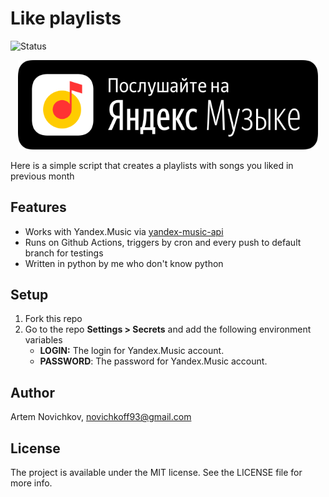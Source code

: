 # Like playlists

![Status](https://github.com/artemnovichkov/like-playlists/workflows/Make%20playlist/badge.svg)

<p align="center">
  <a href="https://music.yandex.com/users/art3mnovichkov/playlists/1058">
      <img src=".github/logo.png" width="480" max-width="90%" />
  </a>
</p>

Here is a simple script that creates a playlists with songs you liked in previous month

## Features
- Works with Yandex.Music via [yandex-music-api](https://github.com/MarshalX/yandex-music-api)
- Runs on Github Actions, triggers by cron and every push to default branch for testings
- Written in python by me who don't know python 

## Setup
1. Fork this repo
2. Go to the repo **Settings > Secrets** and add the following environment variables
   - **LOGIN:** The login for Yandex.Music account.
   - **PASSWORD**: The password for Yandex.Music account.


## Author

Artem Novichkov, novichkoff93@gmail.com

## License

The project is available under the MIT license. See the LICENSE file for more info.
